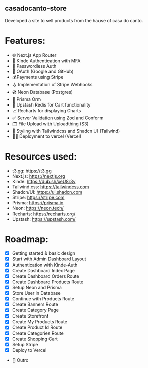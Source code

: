 ## casadocanto-store
Developed a site to sell products from the hause of casa do canto.


# Features: 
- 🌐 Next.js App Router
- 🔐 Kinde Authentication with MFA
- 📧 Passwordless Auth
- 🔑 OAuth (Google and GitHub)
- 💰Payments using Stripe
- 🪝 Implementation of Stripe Webhooks
- 💿 Neon Database (Postgres)
- 💨 Prisma Orm
- 🚀 Upstash Redis for Cart functionality
- 📈 Recharts for displaying Charts
- ✅ Server Validation using Zod and Conform
- 🗂️ File Upload with Uploadthing (S3)
- 🎨 Styling with Tailwindcss and Shadcn UI (Tailwind)
- 😶‍🌫️ Deployment to vercel (Vercel)


# Resources used:
- t3.gg: https://t3.gg
- Next.js: https://nextjs.org
- Kinde: https://dub.sh/xeU8r3v
- Tailwind.css: https://tailwindcss.com
- Shadcn/UI: https://ui.shadcn.com
- Stripe: https://stripe.com
- Prisma: https://prisma.io
- Neon: https://neon.tech/
- Recharts: https://recharts.org/
- Upstash: https://upstash.com/


# Roadmap:
- [x] Getting started & basic design
- [x] Start with Admin Dashboard Layout
- [x] Authentication with Kinde-Auth
- [x] Create Dashboard Index Page
- [x] Create Dashboard Orders Route
- [x] Create Dashboard Products Route
- [x] Setup Neon and Prisma
- [x] Store User in Database
- [x] Continue with Products Route
- [x] Create Banners Route
- [x] Create Category Page
- [x] Create Storefront
- [x] Create My Products Route
- [x] Create Product Id Route
- [x] Create Categories Route
- [x] Create Shopping Cart
- [x] Setup Stripe
- [x] Deploy to Vercel
- [] Outro
